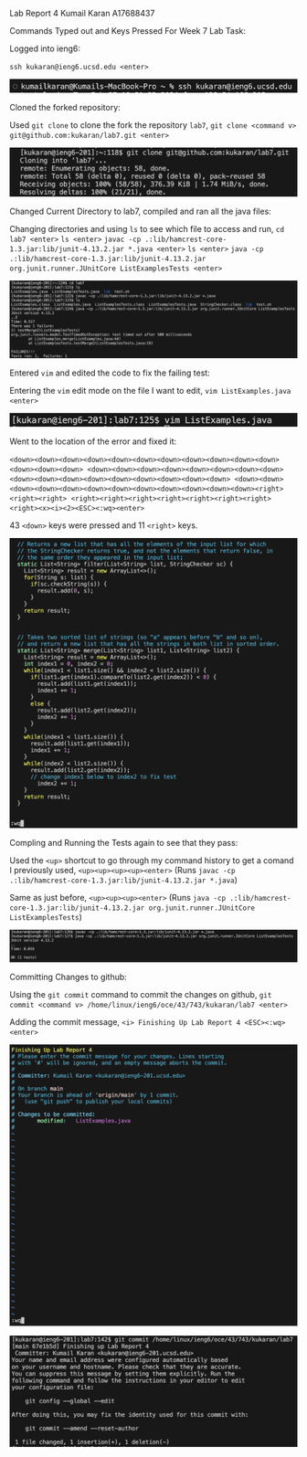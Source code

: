 Lab Report 4 
Kumail Karan 
A17688437

Commands Typed out and Keys Pressed For Week 7 Lab Task:

Logged into ieng6:

`ssh kukaran@ieng6.ucsd.edu <enter>`

![Image](logintoieng6.png)

Cloned the forked repository:

Used `git clone` to clone the fork the repository `lab7`, 
`git clone <command v> git@github.com:kukaran/lab7.git <enter>`

![Image](clonedforkedrepositories.png)

Changed Current Directory to lab7, compiled and ran all the java files:

Changing directories and using `ls` to see which file to access and run,
`cd lab7 <enter>`
`ls <enter>`
`javac -cp .:lib/hamcrest-core-1.3.jar:lib/junit-4.13.2.jar *.java <enter>`
`ls <enter>`
`java -cp .:lib/hamcrest-core-1.3.jar:lib/junit-4.13.2.jar org.junit.runner.JUnitCore ListExamplesTests <enter>`

![Image](changeddirectorocmpiledandranalljavatest.png)

Entered `vim` and edited the code to fix the failing test:

Entering the `vim` edit mode on the file I want to edit,
`vim ListExamples.java <enter>`

![Image](vimListExamples.png)

Went to the location of the error and fixed it:

`<down><down><down><down><down><down><down><down><down><down><down><down><down><down>
<down><down><down><down><down><down><down><down><down><down><down><down><down><down><down><down><down>
<down><down><down><down><down><down><down><down><down><down><down><down><right><right><right>
<right><right><right><right><right><right><right><right><x><i><2><ESC><:wq><enter>` 

43 `<down>` keys were pressed and 11 `<right>` keys.

![Image](editingcodeListExamples.png)

Compling and Running the Tests again to see that they pass:

Used the `<up>` shortcut to go through my command history to get a comand I previously used,
`<up><up><up><up><enter>` (Runs `javac -cp .:lib/hamcrest-core-1.3.jar:lib/junit-4.13.2.jar *.java`)

Same as just before,
`<up><up><up><enter>` (Runs `java -cp .:lib/hamcrest-core-1.3.jar:lib/junit-4.13.2.jar org.junit.runner.JUnitCore ListExamplesTests`)

![Image](thetestsnowpass.png)

Committing Changes to github:

Using the `git commit` command to commit the changes on github,
`git commit <command v> /home/linux/ieng6/oce/43/743/kukaran/lab7 <enter>`

Adding the commit message, 
`<i> Finishing Up Lab Report 4 <ESC><:wq><enter>`

![Image](finishinguplabreport4.png)

![Image](commitingchangestogithub.png)







